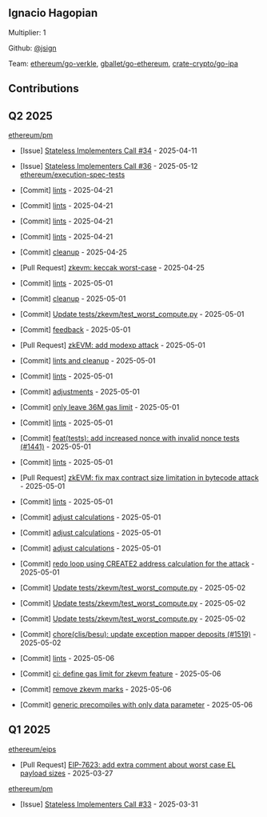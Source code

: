 
## Ignacio Hagopian
Multiplier: 1

Github: [@jsign](https://github.com/jsign)

Team: [ethereum/go-verkle](https://github.com/ethereum/go-verkle/pulls?q=author%3A%22jsign%22), [gballet/go-ethereum](https://github.com/gballet/go-ethereum/pulls?q=author%3A%22jsign%22), [crate-crypto/go-ipa](https://github.com/crate-crypto/go-ipa/pulls?q=author%3A%22jsign%22)

## Contributions

## Q2 2025


[ethereum/pm](https://github.com/ethereum/pm)
* [Issue] [Stateless Implementers Call #34](https://github.com/ethereum/pm/issues/1452) - 2025-04-11

* [Issue] [Stateless Implementers Call #36](https://github.com/ethereum/pm/issues/1538) - 2025-05-12
[ethereum/execution-spec-tests](https://github.com/ethereum/execution-spec-tests)
* [Commit] [lints](https://github.com/ethereum/execution-spec-tests/commit/afc7f1334820e3c2addce8bd19fdb9effb4ccef7) - 2025-04-21
* [Commit] [lints](https://github.com/ethereum/execution-spec-tests/commit/c11400486f81c07c44e91f82540902d39f70908b) - 2025-04-21
* [Commit] [lints](https://github.com/ethereum/execution-spec-tests/commit/4dafcb0641c010b64767cb4ae2bfbb91f5ef1c39) - 2025-04-21
* [Commit] [lints](https://github.com/ethereum/execution-spec-tests/commit/7428b2144ce27ecf8b7cf7c1ab39fcedfb15e1cb) - 2025-04-21
* [Commit] [cleanup](https://github.com/ethereum/execution-spec-tests/commit/d2c2f5cc6c4dc83e50e67929f35d668e526175bc) - 2025-04-25
* [Pull Request] [zkevm: keccak worst-case](https://github.com/ethereum/execution-spec-tests/pull/1497) - 2025-04-25
* [Commit] [lints](https://github.com/ethereum/execution-spec-tests/commit/9bebb72733a733e32dc66f77659752fac4d29879) - 2025-05-01
* [Commit] [cleanup](https://github.com/ethereum/execution-spec-tests/commit/66e032e7057da680b6e0ac7b03771479112312b5) - 2025-05-01
* [Commit] [Update tests/zkevm/test_worst_compute.py](https://github.com/ethereum/execution-spec-tests/commit/fcf838fba4b8001f74f2edea5515636d64bd82dc) - 2025-05-01
* [Commit] [feedback](https://github.com/ethereum/execution-spec-tests/commit/fa934a8ef255d3e6e7fcd2eef5cbaf31ff9da168) - 2025-05-01
* [Pull Request] [zkEVM: add modexp attack](https://github.com/ethereum/execution-spec-tests/pull/1523) - 2025-05-01
* [Commit] [lints and cleanup](https://github.com/ethereum/execution-spec-tests/commit/743cdfc3ccd52f8c6234fe601b5745f0514a47f1) - 2025-05-01
* [Commit] [lints](https://github.com/ethereum/execution-spec-tests/commit/13c0f2e9c02ad8e354b514384a5e6a5532684b56) - 2025-05-01
* [Commit] [adjustments](https://github.com/ethereum/execution-spec-tests/commit/538f536054700daaa7d4bf17f8ac35320ac9081f) - 2025-05-01
* [Commit] [only leave 36M gas limit](https://github.com/ethereum/execution-spec-tests/commit/d016275ffd3c671d7694c6c14f936760a6e9ec43) - 2025-05-01
* [Commit] [lints](https://github.com/ethereum/execution-spec-tests/commit/d3deb143606ee0559f2cf091f832d98fb3acd08c) - 2025-05-01
* [Commit] [feat(tests): add increased nonce with invalid nonce tests (#1441)](https://github.com/ethereum/execution-spec-tests/commit/d2f52375e1b21f50cb28bcf8523f21fab46ffc26) - 2025-05-01
* [Commit] [lints](https://github.com/ethereum/execution-spec-tests/commit/c0398f45ff14b553b130e959732ff5cf7d6af3dc) - 2025-05-01
* [Pull Request] [zkEVM: fix max contract size limitation in bytecode attack](https://github.com/ethereum/execution-spec-tests/pull/1521) - 2025-05-01
* [Commit] [lints](https://github.com/ethereum/execution-spec-tests/commit/3eaa83351bd4030f9dbefb6b203e6e9a14b152f6) - 2025-05-01
* [Commit] [adjust calculations](https://github.com/ethereum/execution-spec-tests/commit/f4d90fd48f699c4dc8f8f11828286f92adcae3ac) - 2025-05-01
* [Commit] [adjust calculations](https://github.com/ethereum/execution-spec-tests/commit/3824e1635d371c3909ea1ce32a9e1e81c5959431) - 2025-05-01
* [Commit] [adjust calculations](https://github.com/ethereum/execution-spec-tests/commit/6c415c854b4b6e3ad7300f81dd9b50b166b60b39) - 2025-05-01
* [Commit] [redo loop using CREATE2 address calculation for the attack](https://github.com/ethereum/execution-spec-tests/commit/5b1e9eaf5950079b4f9216e9d226c55bb7cef5f1) - 2025-05-01
* [Commit] [Update tests/zkevm/test_worst_compute.py](https://github.com/ethereum/execution-spec-tests/commit/b8d50b4d425b0d18d226802d3fc22edb8ba28b9c) - 2025-05-02
* [Commit] [Update tests/zkevm/test_worst_compute.py](https://github.com/ethereum/execution-spec-tests/commit/a658eed9b01f5ca1d65cdf0e59fa238a2fd44c61) - 2025-05-02
* [Commit] [Update tests/zkevm/test_worst_compute.py](https://github.com/ethereum/execution-spec-tests/commit/9e2d6cbe7b386d1502d0420054619c91e9284cf0) - 2025-05-02
* [Commit] [chore(clis/besu): update exception mapper deposits (#1519)](https://github.com/ethereum/execution-spec-tests/commit/45d66b99053a8de0a39822727161cd536a86cf0e) - 2025-05-02
* [Commit] [lints](https://github.com/ethereum/execution-spec-tests/commit/7376d4585587587759469abd87e8e6891961fbd8) - 2025-05-06
* [Commit] [ci: define gas limit for zkevm feature](https://github.com/ethereum/execution-spec-tests/commit/6a99195c2499425b7aad8232e76b75a4c6f366ac) - 2025-05-06
* [Commit] [remove zkevm marks](https://github.com/ethereum/execution-spec-tests/commit/0a33c35b78a027b5175dc1884358d21a8c93387b) - 2025-05-06
* [Commit] [generic precompiles with only data parameter](https://github.com/ethereum/execution-spec-tests/commit/8eb40f5730a8cda62f59898fc1b01bb896d52136) - 2025-05-06
## Q1 2025

[ethereum/eips](https://github.com/ethereum/eips)
* [Pull Request] [EIP-7623: add extra comment about worst case EL payload sizes](https://github.com/ethereum/EIPs/pull/9555) - 2025-03-27

[ethereum/pm](https://github.com/ethereum/pm)
* [Issue] [Stateless Implementers Call #33](https://github.com/ethereum/pm/issues/1418) - 2025-03-31
